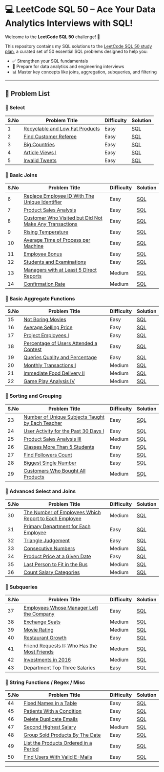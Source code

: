 # 💻 LeetCode SQL 50 – Ace Your Data Analytics Interviews with SQL!

Welcome to the **LeetCode SQL 50** challenge! 🚀

This repository contains my SQL solutions to the [LeetCode SQL 50 study plan](https://leetcode.com/study-plan/sql/), a curated set of 50 essential SQL problems designed to help you:

- ✅ Strengthen your SQL fundamentals  
- 🧠 Prepare for data analytics and engineering interviews  
- 📊 Master key concepts like joins, aggregation, subqueries, and filtering  

---

## 📘 Problem List

### 🔹 Select

| S.No | Problem Title | Difficulty | Solution |
|------|---------------|------------|----------|
| 1 | [Recyclable and Low Fat Products](https://leetcode.com/problems/recyclable-and-low-fat-products/) | Easy | [SQL](solutions/01-recyclable-low-fat-products.sql) |
| 2 | [Find Customer Referee](https://leetcode.com/problems/find-customer-referee/) | Easy | [SQL](solutions/02-find-customer-referee.sql) |
| 3 | [Big Countries](https://leetcode.com/problems/big-countries/) | Easy | [SQL](solutions/03-big-countries.sql) |
| 4 | [Article Views I](https://leetcode.com/problems/article-views-i/) | Easy | [SQL](solutions/04-article-views-i.sql) |
| 5 | [Invalid Tweets](https://leetcode.com/problems/invalid-tweets/) | Easy | [SQL](solutions/05-invalid-tweets.sql) |

### 🔹 Basic Joins

| S.No | Problem Title | Difficulty | Solution |
|------|---------------|------------|----------|
| 6 | [Replace Employee ID With The Unique Identifier](https://leetcode.com/problems/replace-employee-id-with-the-unique-identifier/) | Easy | [SQL](solutions/06-replace-employee-id.sql) |
| 7 | [Product Sales Analysis](https://leetcode.com/problems/product-sales-analysis/) | Easy | [SQL](solutions/07-product-sales-analysis.sql) |
| 8 | [Customer Who Visited but Did Not Make Any Transactions](https://leetcode.com/problems/customer-who-visited-but-did-not-make-any-transactions/) | Easy | [SQL](solutions/08-no-transactions.sql) |
| 9 | [Rising Temperature](https://leetcode.com/problems/rising-temperature/) | Easy | [SQL](solutions/09-rising-temperature.sql) |
| 10 | [Average Time of Process per Machine](https://leetcode.com/problems/average-time-of-process-per-machine/) | Easy | [SQL](solutions/10-avg-time-process.sql) |
| 11 | [Employee Bonus](https://leetcode.com/problems/employee-bonus/) | Easy | [SQL](solutions/11-employee-bonus.sql) |
| 12 | [Students and Examinations](https://leetcode.com/problems/students-and-examinations/) | Easy | [SQL](solutions/12-students-exams.sql) |
| 13 | [Managers with at Least 5 Direct Reports](https://leetcode.com/problems/managers-with-at-least-5-direct-reports/) | Medium | [SQL](solutions/13-managers-5-reports.sql) |
| 14 | [Confirmation Rate](https://leetcode.com/problems/confirmation-rate/) | Medium | [SQL](solutions/14-confirmation-rate.sql) |

### 🔹 Basic Aggregate Functions

| S.No | Problem Title | Difficulty | Solution |
|------|---------------|------------|----------|
| 15 | [Not Boring Movies](https://leetcode.com/problems/not-boring-movies/) | Easy | [SQL](solutions/15-not-boring-movies.sql) |
| 16 | [Average Selling Price](https://leetcode.com/problems/average-selling-price/) | Easy | [SQL](solutions/16-avg-selling-price.sql) |
| 17 | [Project Employees I](https://leetcode.com/problems/project-employees-i/) | Easy | [SQL](solutions/17-project-employees-i.sql) |
| 18 | [Percentage of Users Attended a Contest](https://leetcode.com/problems/percentage-of-users-attended-a-contest/) | Easy | [SQL](solutions/18-users-attended-contest.sql) |
| 19 | [Queries Quality and Percentage](https://leetcode.com/problems/queries-quality-and-percentage/) | Easy | [SQL](solutions/19-queries-quality.sql) |
| 20 | [Monthly Transactions I](https://leetcode.com/problems/monthly-transactions-i/) | Medium | [SQL](solutions/20-monthly-transactions.sql) |
| 21 | [Immediate Food Delivery II](https://leetcode.com/problems/immediate-food-delivery-ii/) | Medium | [SQL](solutions/21-food-delivery.sql) |
| 22 | [Game Play Analysis IV](https://leetcode.com/problems/game-play-analysis-iv/) | Medium | [SQL](solutions/22-gameplay-analysis.sql) |

### 🔹 Sorting and Grouping

| S.No | Problem Title | Difficulty | Solution |
|------|---------------|------------|----------|
| 23 | [Number of Unique Subjects Taught by Each Teacher](https://leetcode.com/problems/number-of-unique-subjects-taught-by-each-teacher/) | Easy | [SQL](solutions/23-teacher-subjects.sql) |
| 24 | [User Activity for the Past 30 Days I](https://leetcode.com/problems/user-activity-for-the-past-30-days-i/) | Easy | [SQL](solutions/24-user-activity.sql) |
| 25 | [Product Sales Analysis III](https://leetcode.com/problems/product-sales-analysis-iii/) | Medium | [SQL](solutions/25-sales-analysis-3.sql) |
| 26 | [Classes More Than 5 Students](https://leetcode.com/problems/classes-more-than-5-students/) | Easy | [SQL](solutions/26-classes-5-students.sql) |
| 27 | [Find Followers Count](https://leetcode.com/problems/find-followers-count/) | Easy | [SQL](solutions/27-followers-count.sql) |
| 28 | [Biggest Single Number](https://leetcode.com/problems/biggest-single-number/) | Easy | [SQL](solutions/28-biggest-single-number.sql) |
| 29 | [Customers Who Bought All Products](https://leetcode.com/problems/customers-who-bought-all-products/) | Medium | [SQL](solutions/29-all-products.sql) |

### 🔹 Advanced Select and Joins

| S.No | Problem Title | Difficulty | Solution |
|------|---------------|------------|----------|
| 30 | [The Number of Employees Which Report to Each Employee](https://leetcode.com/problems/the-number-of-employees-which-report-to-each-employee/) | Medium | [SQL](solutions/30-report-count.sql) |
| 31 | [Primary Department for Each Employee](https://leetcode.com/problems/primary-department-for-each-employee/) | Easy | [SQL](solutions/31-primary-department.sql) |
| 32 | [Triangle Judgement](https://leetcode.com/problems/triangle-judgement/) | Easy | [SQL](solutions/32-triangle-judgement.sql) |
| 33 | [Consecutive Numbers](https://leetcode.com/problems/consecutive-numbers/) | Medium | [SQL](solutions/33-consecutive-numbers.sql) |
| 34 | [Product Price at a Given Date](https://leetcode.com/problems/product-price-at-a-given-date/) | Easy | [SQL](solutions/34-product-price-date.sql) |
| 35 | [Last Person to Fit in the Bus](https://leetcode.com/problems/last-person-to-fit-in-the-bus/) | Medium | [SQL](solutions/35-last-person-bus.sql) |
| 36 | [Count Salary Categories](https://leetcode.com/problems/count-salary-categories/) | Medium | [SQL](solutions/36-salary-categories.sql) |

### 🔹 Subqueries

| S.No | Problem Title | Difficulty | Solution |
|------|---------------|------------|----------|
| 37 | [Employees Whose Manager Left the Company](https://leetcode.com/problems/employees-whose-manager-left-the-company/) | Easy | [SQL](solutions/37-manager-left.sql) |
| 38 | [Exchange Seats](https://leetcode.com/problems/exchange-seats/) | Medium | [SQL](solutions/38-exchange-seats.sql) |
| 39 | [Movie Rating](https://leetcode.com/problems/movie-rating/) | Medium | [SQL](solutions/39-movie-rating.sql) |
| 40 | [Restaurant Growth](https://leetcode.com/problems/restaurant-growth/) | Easy | [SQL](solutions/40-restaurant-growth.sql) |
| 41 | [Friend Requests II: Who Has the Most Friends](https://leetcode.com/problems/friend-requests-ii-who-has-the-most-friends/) | Medium | [SQL](solutions/41-most-friends.sql) |
| 42 | [Investments in 2016](https://leetcode.com/problems/investments-in-2016/) | Medium | [SQL](solutions/42-investments-2016.sql) |
| 43 | [Department Top Three Salaries](https://leetcode.com/problems/department-top-three-salaries/) | Easy | [SQL](solutions/43-top-three-salaries.sql) |

### 🔹 String Functions / Regex / Misc

| S.No | Problem Title | Difficulty | Solution |
|------|---------------|------------|----------|
| 44 | [Fixed Names in a Table](https://leetcode.com/problems/fix-names-in-a-table/) | Easy | [SQL](solutions/44-fixed-names.sql) |
| 45 | [Patients With a Condition](https://leetcode.com/problems/patients-with-a-condition/) | Easy | [SQL](solutions/45-patient-condition.sql) |
| 46 | [Delete Duplicate Emails](https://leetcode.com/problems/delete-duplicate-emails/) | Easy | [SQL](solutions/46-delete-duplicate-emails.sql) |
| 47 | [Second Highest Salary](https://leetcode.com/problems/second-highest-salary/) | Medium | [SQL](solutions/47-second-highest-salary.sql) |
| 48 | [Group Sold Products By The Date](https://leetcode.com/problems/group-sold-products-by-the-date/) | Easy | [SQL](solutions/48-group-products.sql) |
| 49 | [List the Products Ordered in a Period](https://leetcode.com/problems/list-the-products-ordered-in-a-period/) | Easy | [SQL](solutions/49-products-ordered-period.sql) |
| 50 | [Find Users With Valid E-Mails](https://leetcode.com/problems/find-users-with-valid-e-mails/) | Easy | [SQL](solutions/50-valid-emails.sql) |

---




